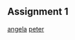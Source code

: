 ## Assignment 1

[angela](https://github.com/ayzcrem/coolnetartproject)
[peter](https://github.com/peterzhn/first-website)
